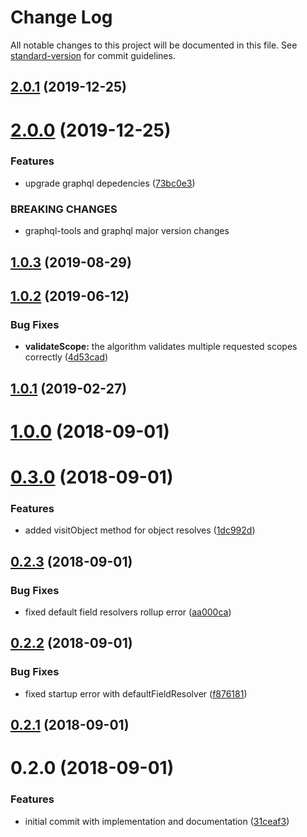# Change Log

All notable changes to this project will be documented in this file. See [standard-version](https://github.com/conventional-changelog/standard-version) for commit guidelines.

<a name="2.0.1"></a>

## [2.0.1](https://github.com/wasc-io/graphql-authDirective/compare/v2.0.0...v2.0.1) (2019-12-25)

<a name="2.0.0"></a>

# [2.0.0](https://github.com/wasc-io/graphql-authDirective/compare/v1.0.5...v2.0.0) (2019-12-25)

### Features

- upgrade graphql depedencies ([73bc0e3](https://github.com/wasc-io/graphql-authDirective/commit/73bc0e3))

### BREAKING CHANGES

- graphql-tools and graphql major version changes

<a name="1.0.3"></a>

## [1.0.3](https://github.com/wasc-io/graphql-authDirective/compare/v1.0.2...v1.0.3) (2019-08-29)

<a name="1.0.2"></a>

## [1.0.2](https://github.com/wasc-io/graphql-authDirective/compare/v1.0.1...v1.0.2) (2019-06-12)

### Bug Fixes

- **validateScope:** the algorithm validates multiple requested scopes correctly ([4d53cad](https://github.com/wasc-io/graphql-authDirective/commit/4d53cad))

<a name="1.0.1"></a>

## [1.0.1](https://github.com/wasc-io/graphql-authDirective/compare/v1.0.0...v1.0.1) (2019-02-27)

<a name="1.0.0"></a>

# [1.0.0](https://github.com/wasc-io/graphql-authDirective/compare/v0.3.0...v1.0.0) (2018-09-01)

<a name="0.3.0"></a>

# [0.3.0](https://github.com/wasc-io/graphql-authDirective/compare/v0.2.3...v0.3.0) (2018-09-01)

### Features

- added visitObject method for object resolves ([1dc992d](https://github.com/wasc-io/graphql-authDirective/commit/1dc992d))

<a name="0.2.3"></a>

## [0.2.3](https://github.com/wasc-io/graphql-authDirective/compare/v0.2.2...v0.2.3) (2018-09-01)

### Bug Fixes

- fixed default field resolvers rollup error ([aa000ca](https://github.com/wasc-io/graphql-authDirective/commit/aa000ca))

<a name="0.2.2"></a>

## [0.2.2](https://github.com/wasc-io/graphql-authDirective/compare/v0.2.1...v0.2.2) (2018-09-01)

### Bug Fixes

- fixed startup error with defaultFieldResolver ([f876181](https://github.com/wasc-io/graphql-authDirective/commit/f876181))

<a name="0.2.1"></a>

## [0.2.1](https://github.com/wasc-io/graphql-authDirective/compare/v0.2.0...v0.2.1) (2018-09-01)

<a name="0.2.0"></a>

# 0.2.0 (2018-09-01)

### Features

- initial commit with implementation and documentation ([31ceaf3](https://github.com/wasc-io/graphql-authDirective/commit/31ceaf3))
